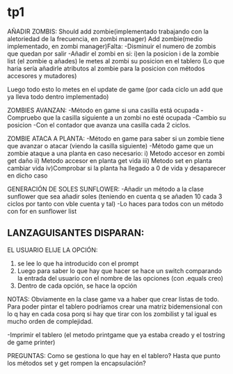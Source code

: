 # tp1
AÑADIR ZOMBIS:
Should add zombie(implementado trabajando con la aletoriedad de la frecuencia, en zombi manager)
Add zombie(medio implementado, en zombi manager)Falta:
	-Disminuir el numero de zombis que quedan por salir
	-Añadir el zombi en si:
		i)en la posicion i de la zombie list (el zombie q añades) le metes al zombi su posicion en el tablero (Lo que haria sería
		  añadirle atributos al zombie para la posicion con métodos accesores y mutadores)
		
Luego todo esto lo metes en el update de game (por cada ciclo un add que ya lleva todo dentro implementado)


ZOMBIES AVANZAN:
-Método en game si una casilla está ocupada
-Compruebo que la casilla siguiente a un zombi no esté ocupada
-Cambio su posicion
-Con el contador que avanza una casilla cada 2 ciclos.

ZOMBIE ATACA A PLANTA:
-Método en game para saber si un zombie tiene que avanzar o atacar (viendo la casilla siguiente)
-Método game que un zombie ataque a una planta en caso necesario:
	i) Metodo accesor en zombi get daño
	ii) Metodo accesor en planta get vida
	iii) Metodo set en planta cambiar vida
	iv)Comprobar si la planta ha llegado a 0 de vida y desaparecer en dicho caso


GENERACIÓN DE SOLES SUNFLOWER:
-Añadir un método a la clase sunflower que sea añadir soles (teniendo en cuenta q se añaden 10 cada 3 ciclos por tanto con vble cuenta y tal)
-Lo haces para todos con un método con for en sunflower list


LANZAGUISANTES DISPARAN:
-



EL USUARIO ELIJE LA OPCIÓN:
1) se lee lo que ha introducido con el prompt
2) Luego para saber lo que hay que hacer se hace un switch comparando la entrada del usuario con el nombre de las opciones (con .equals creo)
3) Dentro de cada opción, se hace la opción

NOTAS:
Obviamente en la clase game va a haber que crear listas de todo.
Para poder pintar el tablero podríamos crear una matriz bidemensional con lo q hay en cada cosa porq si hay que tirar con los zombilist y
tal igual es mucho orden de complejidad.

-Imprimir el tablero (el metodo printgame que ya estaba creado y el tostring de game printer)


PREGUNTAS: 
Como se gestiona lo que hay en el tablero?
Hasta que punto los métodos set y get rompen la encapsulación?
